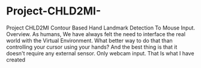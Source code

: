 # Project-CHLD2MI-
Project CHLD2MI Contour Based Hand Landmark Detection To Mouse Input. Overview. As humans, We have always felt the need to interface the real world with the Virtual Environment. What better way to do that than controlling your cursor using your hands? And the best thing is that it doesn't require any external sensor. Only webcam input. That Is what I have created

